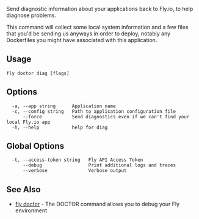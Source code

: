 Send diagnostic information about your applications back to Fly.io,
to help diagnose problems.

This command will collect some local system information and a few files
that you'd be sending us anyways in order to deploy, notably any Dockerfiles
you might have associated with this application.


## Usage
~~~
fly doctor diag [flags]
~~~

## Options

~~~
  -a, --app string      Application name
  -c, --config string   Path to application configuration file
      --force           Send diagnostics even if we can't find your local Fly.io app
  -h, --help            help for diag
~~~

## Global Options

~~~
  -t, --access-token string   Fly API Access Token
      --debug                 Print additional logs and traces
      --verbose               Verbose output
~~~

## See Also

* [fly doctor](/docs/flyctl/fly-doctor/)	 - The DOCTOR command allows you to debug your Fly environment


